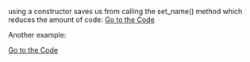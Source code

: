 using a constructor saves us from calling the set_name() method which reduces the amount of code:
<a href="">Go to the Code</a>

Another example:

<a href="">Go to the Code</a>